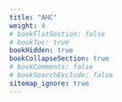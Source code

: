 ```yaml
---
title: "AHC"
weight: 4
# bookFlatSection: false
# bookToc: true
bookHidden: true
bookCollapseSection: true
# bookComments: false
# bookSearchExclude: false
sitemap_ignore: true
---
```

